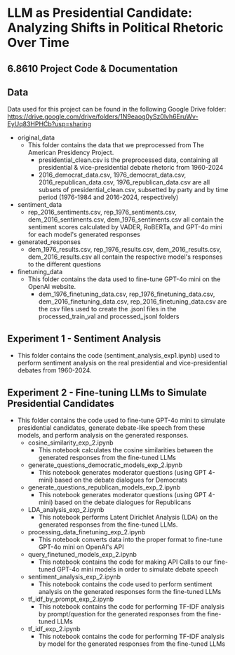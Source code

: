 # LLM as Presidential Candidate: Analyzing Shifts in Political Rhetoric Over Time
## 6.8610 Project Code & Documentation

## Data

Data used for this project can be found in the following Google Drive folder: https://drive.google.com/drive/folders/1N9eaog0ySz0lvh6EruWv-EyUq83HPHCb?usp=sharing

- original_data
    - This folder contains the data that we preprocessed from The American Presidency Project.
        - presidential_clean.csv is the preprocessed data, containing all presidential & vice-presidential debate rhetoric from 1960-2024
        - 2016_democrat_data.csv, 1976_democrat_data.csv, 2016_republican_data.csv, 1976_republican_data.csv are all subsets of presidential_clean.csv, subsetted by party and by time period (1976-1984 and 2016-2024, respectively)
- sentiment_data
    - rep_2016_sentiments.csv, rep_1976_sentiments.csv, dem_2016_sentiments.csv, dem_1976_sentiments.csv all contain the sentiment scores calculated by VADER, RoBERTa, and GPT-4o mini for each model's generated responses
- generated_responses
    - dem_1976_results.csv, rep_1976_results.csv, dem_2016_results.csv, dem_2016_results.csv all contain the respective model's responses to the different questions
- finetuning_data
    - This folder contains the data used to fine-tune GPT-4o mini on the OpenAI website. 
        - dem_1976_finetuning_data.csv, rep_1976_finetuning_data.csv, dem_2016_finetuning_data.csv, rep_2016_finetuning_data.csv are the csv files used to create the .jsonl files in the processed_train_val and processed_jsonl folders

## Experiment 1 - Sentiment Analysis

- This folder contains the code (sentiment_analysis_exp1.ipynb) used to perform sentiment analysis on the real presidential and vice-presidential debates from 1960-2024.

## Experiment 2 - Fine-tuning LLMs to Simulate Presidential Candidates
- This folder contains the code used to fine-tune GPT-4o mini to simulate presidential candidates, generate debate-like speech from these models, and perform analysis on the generated responses.
    - cosine_similarity_exp_2.ipynb
        - This notebook calculates the cosine similarities between the generated responses from the fine-tuned LLMs
    - generate_questions_democratic_models_exp_2.ipynb
        - This notebook generates moderator questions (using GPT 4-mini) based on the debate dialogues for Democrats
    - generate_questions_republican_models_exp_2.ipynb
        - This notebook generates moderator questions (using GPT 4-mini) based on the debate dialogues for Republicans
    - LDA_analysis_exp_2.ipynb
        - This notebook performs Latent Dirichlet Analysis (LDA) on the generated responses from the fine-tuned LLMs.
    - processing_data_finetuning_exp_2.ipynb
        - This notebook converts data into the proper format to fine-tune GPT-4o mini on OpenAI's API
    - query_finetuned_models_exp_2.ipynb
        - This notebook contains the code for making API Calls to our fine-tuned GPT-4o mini models in order to simulate debate speech
    - sentiment_analysis_exp_2.ipynb
        - This notebook contains the code used to perform sentiment analysis on the generated responses form the fine-tuned LLMs
    - tf_idf_by_prompt_exp_2.ipynb
        - This notebook contains the code for performing TF-IDF analysis by prompt/question for the generated responses from the fine-tuned LLMs
    - tf_idf_exp_2.ipynb
        - This notebook contains the code for performing TF-IDF analysis by model for the generated responses from the fine-tuned LLMs
    